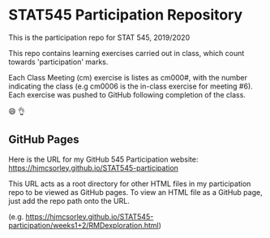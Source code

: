 # STAT545 Participation Repository
This is the participation repo for STAT 545, 2019/2020

This repo contains learning exercises carried out in class, which count towards 'participation' marks.

Each Class Meeting (cm) exercise is listes as cm000#, with the number indicating the class (e.g cm0006 is the in-class exercise for meeting #6). Each exercise was pushed to GitHub following completion of the class.

:smile: :ok_hand: 

## GitHub Pages

Here is the URL for my GitHub 545 Participation website:
https://hjmcsorley.github.io/STAT545-participation

This URL acts as a root directory for other HTML files in my participation repo to be viewed as GitHub pages.
To view an HTML file as a GitHub page, just add the repo path onto the URL. 

(e.g. https://hjmcsorley.github.io/STAT545-participation/weeks1+2/RMDexploration.html)
